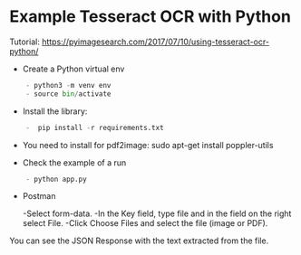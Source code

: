 # Example Tesseract OCR with Python 

Tutorial: https://pyimagesearch.com/2017/07/10/using-tesseract-ocr-python/

- Create a Python virtual env

```python
    - python3 -m venv env
    - source bin/activate
```
- Install the library:

```python
    -  pip install -r requirements.txt
```
- You need to install for pdf2image: sudo apt-get install poppler-utils

- Check the example of a run 

```python
    - python app.py
```
- Postman

    -Select form-data.
    -In the Key field, type file and in the field on the right select File.
    -Click Choose Files and select the file (image or PDF).


You can see the JSON Response with the text extracted from the file.

